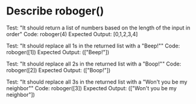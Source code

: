 # Describe roboger()

Test: "It should return a list of numbers based on the length of the input in order"
Code: roboger(4)
Expected Output: \[0,1,2,3,4\]

Test: "It should replace all 1s in the returned list with a "Beep!""
Code: roboger(\[1\])
Expected Output: (\["Beep!"\])

Test: "It should replace all 2s in the returned list with a "Boop!""
Code: roboger(\[2\])
Expected Output: (\["Boop!"\])

Test: "It should replace all 3s in the returned list with a "Won't you be my neighbor""
Code: roboger(\[3\])
Expected Output: (\["Won't you be my neighbor"\])


